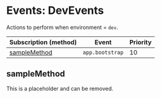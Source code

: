 # Events: DevEvents

Actions to perform when environment = `dev`.

| Subscription (method)         | Event           | Priority |
|-------------------------------|-----------------|----------|
| [sampleMethod](#samplemethod) | `app.bootstrap` | 10       |

## sampleMethod

This is a placeholder and can be removed.